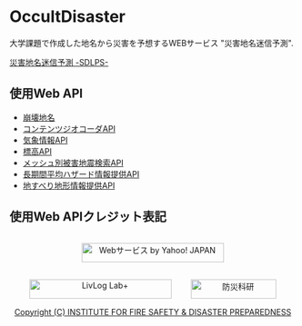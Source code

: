 # OccultDisaster
大学課題で作成した地名から災害を予想するWEBサービス "災害地名迷信予測".

[災害地名迷信予測 -SDLPS-](https://www.domei-sha.com/portfolio/sdlps/sdlps.php)

## 使用Web API
* [崩壊地名](https://www.livlog.xyz/houkaichimei/)
* [コンテンツジオコーダAPI](https://developer.yahoo.co.jp/webapi/map/openlocalplatform/v1/contentsgeocoder.html)
* [気象情報API](https://developer.yahoo.co.jp/webapi/map/openlocalplatform/v1/weather.html)
* [標高API](https://developer.yahoo.co.jp/webapi/map/openlocalplatform/v1/altitude.html)
* [メッシュ別被害地震検索API](http://www.j-shis.bosai.go.jp/api-fltsearch-mesh)
* [長期間平均ハザード情報提供API](http://www.j-shis.bosai.go.jp/api-avghzd-meshinfo)
* [地すべり地形情報提供API](http://www.j-shis.bosai.go.jp/api-landslide-iscontaining)

## 使用Web APIクレジット表記
<p align="center">
  <a href="https://developer.yahoo.co.jp/sitemap/"><img src="https://s.yimg.jp/images/yjdn/common/yjdn_attbtn1_250_34.gif" width="250" height="34" title="Webサービス by Yahoo! JAPAN" alt="Webサービス by Yahoo! JAPAN" border="0" style="margin:15px 15px 15px 15px"></a>
  <a href="https://livlog.jp"><img src="https://livlog.jp/wp-content/uploads/2016/08/logo.svg" width="250" height="34" title="LivLog Lab+" alt="LivLog Lab+" border="0" style="margin:15px 15px 15px 15px"></a>
  <a href="https://www.j-shis.bosai.go.jp"><img src="https://www.j-shis.bosai.go.jp/Portal/wp-content/themes/jshis-v2.1.12/images/nied_logo.png" width="150" height="34" title="防災科研" alt="防災科研" border="0" style="margin:15px 15px 15px 15px"></a><br>
  <a href="http://www.saigaichousa-db-isad.jp/drsdb_photo/photoSearch.do">Copyright (C) INSTITUTE FOR FIRE SAFETY & DISASTER PREPAREDNESS</a>
</p>
